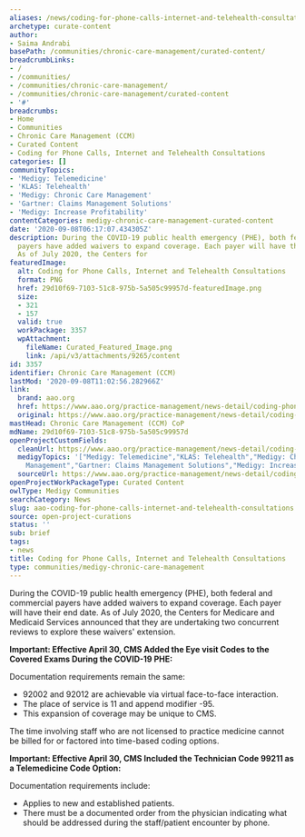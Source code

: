 ```yaml
---
aliases: /news/coding-for-phone-calls-internet-and-telehealth-consultations
archetype: curate-content
author:
- Saima Andrabi
basePath: /communities/chronic-care-management/curated-content/
breadcrumbLinks:
- /
- /communities/
- /communities/chronic-care-management/
- /communities/chronic-care-management/curated-content
- '#'
breadcrumbs:
- Home
- Communities
- Chronic Care Management (CCM)
- Curated Content
- Coding for Phone Calls, Internet and Telehealth Consultations
categories: []
communityTopics:
- 'Medigy: Telemedicine'
- 'KLAS: Telehealth'
- 'Medigy: Chronic Care Management'
- 'Gartner: Claims Management Solutions'
- 'Medigy: Increase Profitability'
contentCategories: medigy-chronic-care-management-curated-content
date: '2020-09-08T06:17:07.434305Z'
description: During the COVID-19 public health emergency (PHE), both federal and commercial
  payers have added waivers to expand coverage. Each payer will have their end date.
  As of July 2020, the Centers for
featuredImage:
  alt: Coding for Phone Calls, Internet and Telehealth Consultations
  format: PNG
  href: 29d10f69-7103-51c8-975b-5a505c99957d-featuredImage.png
  size:
  - 321
  - 157
  valid: true
  workPackage: 3357
  wpAttachment:
    fileName: Curated_Featured_Image.png
    link: /api/v3/attachments/9265/content
id: 3357
identifier: Chronic Care Management (CCM)
lastMod: '2020-09-08T11:02:56.282966Z'
link:
  brand: aao.org
  href: https://www.aao.org/practice-management/news-detail/coding-phone-calls-internet-telehealth-consult
  original: https://www.aao.org/practice-management/news-detail/coding-phone-calls-internet-telehealth-consult
mastHead: Chronic Care Management (CCM) CoP
mdName: 29d10f69-7103-51c8-975b-5a505c99957d
openProjectCustomFields:
  cleanUrl: https://www.aao.org/practice-management/news-detail/coding-phone-calls-internet-telehealth-consult
  medigyTopics: '["Medigy: Telemedicine","KLAS: Telehealth","Medigy: Chronic Care
    Management","Gartner: Claims Management Solutions","Medigy: Increase Profitability"]'
  sourceUrl: https://www.aao.org/practice-management/news-detail/coding-phone-calls-internet-telehealth-consult
openProjectWorkPackageType: Curated Content
owlType: Medigy Communities
searchCategory: News
slug: aao-coding-for-phone-calls-internet-and-telehealth-consultations
source: open-project-curations
status: ''
sub: brief
tags:
- news
title: Coding for Phone Calls, Internet and Telehealth Consultations
type: communities/medigy-chronic-care-management
---
```


<p>During the COVID-19 public health emergency (PHE), both federal and commercial payers have added waivers to expand coverage. Each payer will have their end date. As of July 2020, the Centers for Medicare and Medicaid Services announced that they are undertaking two concurrent reviews to explore these waivers' extension.</p><p><strong>Important: Effective April 30, CMS Added the Eye visit Codes to the Covered Exams During the COVID-19 PHE:</strong></p><p>Documentation requirements remain the same:</p><ul><li>92002 and 92012 are achievable via virtual face-to-face interaction.</li><li>The place of service is 11 and append modifier -95.</li><li>This expansion of coverage may be unique to CMS.</li></ul><p>The time involving staff who are not licensed to practice medicine cannot be billed for or factored into time-based coding options.</p><p><strong>Important: Effective April 30, CMS Included the Technician Code 99211 as a Telemedicine Code Option:</strong></p><p>Documentation requirements include:</p><ul><li>Applies to new and established patients.</li><li>There must be a documented order from the physician indicating what should be addressed during the staff/patient encounter by phone.</li></ul>
